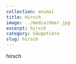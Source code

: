 ```yaml
---
collection: animal
title: Hirsch
image: ../media/deer.jpg
excerpt: hirsch
category: Säugetiere
slug: hirsch
---
```

hirsch
